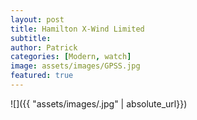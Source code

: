 ```yaml
---
layout: post
title: Hamilton X-Wind Limited
subtitle:
author: Patrick
categories: [Modern, watch]
image: assets/images/GPSS.jpg
featured: true
---
```


![]({{ "assets/images/.jpg" | absolute_url}})
